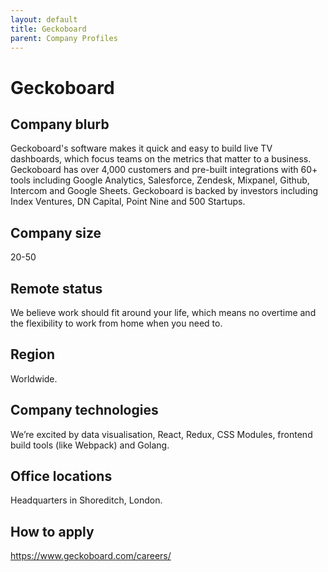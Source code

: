 ```yaml
---
layout: default
title: Geckoboard
parent: Company Profiles
---
```


# Geckoboard

## Company blurb

Geckoboard's software makes it quick and easy to build live TV dashboards, which focus teams on the metrics that matter to a business. Geckoboard has over 4,000 customers and pre-built integrations with 60+ tools including Google Analytics, Salesforce, Zendesk, Mixpanel, Github, Intercom and Google Sheets. Geckoboard is backed by investors including Index Ventures, DN Capital, Point Nine and 500 Startups.

## Company size

20-50

## Remote status

We believe work should fit around your life, which means no overtime and the flexibility to work from home when you need to.

## Region

Worldwide.

## Company technologies

We’re excited by data visualisation, React, Redux, CSS Modules, frontend build tools (like Webpack) and Golang.

## Office locations

Headquarters in Shoreditch, London.

## How to apply

https://www.geckoboard.com/careers/
